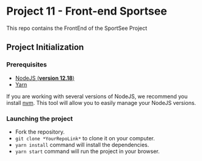 # Project 11 - Front-end Sportsee

This repo contains the FrontEnd of the SportSee Project

## Project Initialization

### Prerequisites

- [NodeJS (**version 12.18**)](https://nodejs.org/en/)
- [Yarn](https://yarnpkg.com/)

If you are working with several versions of NodeJS, we recommend you install [nvm](https://github.com/nvm-sh/nvm). This tool will allow you to easily manage your NodeJS versions.

### Launching the project

- Fork the repository.
- `git clone *YourRepoLink*` to clone it on your computer.
- `yarn install` command will install the dependencies.
- `yarn start` command will run the project in your browser.
